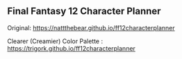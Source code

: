 ## Final Fantasy 12 Character Planner

Original: https://nattthebear.github.io/ff12characterplanner 

Clearer (Creamier) Color Palette : https://trigork.github.io/ff12characterplanner

